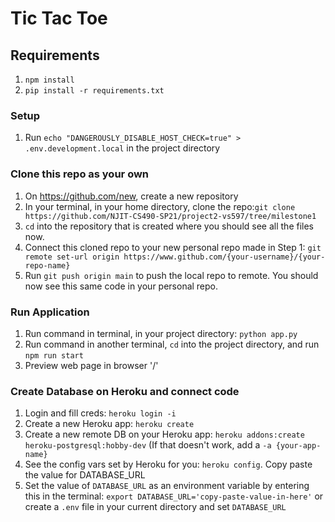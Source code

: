 # Tic Tac Toe

## Requirements
1. `npm install`
2. `pip install -r requirements.txt`

### Setup
1. Run `echo "DANGEROUSLY_DISABLE_HOST_CHECK=true" > .env.development.local` in the project directory

### Clone this repo as your own
1. On https://github.com/new, create a new repository
2. In your terminal, in your home directory, clone the repo:`git clone https://github.com/NJIT-CS490-SP21/project2-vs597/tree/milestone1`
3. `cd` into the repository that is created where you should see all the files now.
4. Connect this cloned repo to your new personal repo made in Step 1: `git remote set-url origin https://www.github.com/{your-username}/{your-repo-name}`
5. Run `git push origin main` to push the local repo to remote. You should now see this same code in your personal repo.

### Run Application
1. Run command in terminal, in your project directory: `python app.py`
2. Run command in another terminal, `cd` into the project directory, and run `npm run start`
3. Preview web page in browser '/'

### Create Database on Heroku and connect code
1. Login and fill creds: `heroku login -i`
2. Create a new Heroku app: `heroku create`
3. Create a new remote DB on your Heroku app: `heroku addons:create heroku-postgresql:hobby-dev` (If that doesn't work, add a `-a {your-app-name}`
4. See the config vars set by Heroku for you: `heroku config`. Copy paste the value for DATABASE_URL
5. Set the value of `DATABASE_URL` as an environment variable by entering this in the terminal: `export DATABASE_URL='copy-paste-value-in-here'` or create a `.env` file in your current directory and set `DATABASE_URL`
